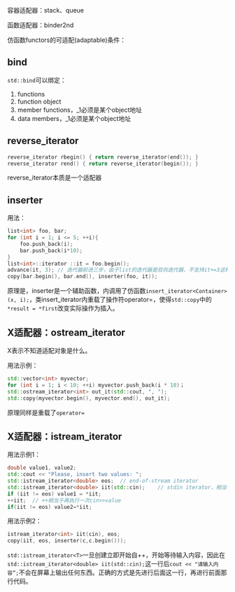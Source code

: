 容器适配器：stack、queue

函数适配器：binder2nd

仿函数functors的可适配(adaptable)条件：


## bind

`std::bind`可以绑定：

1. functions
2. function object
3. member functions，_1必须是某个object地址
4. data members，_1必须是某个object地址

## reverse_iterator

```cpp
reverse_iterator rbegin() { return reverse_iterator(end()); }
reverse_iterator rend() { return reverse_iterator(begin()); }
```

reverse_iterator本质是一个适配器

## inserter

用法：

```cpp
list<int> foo, bar;
for (int i = 1; i <= 5; ++i){
    foo.push_back(i);
    bar.push_back(i*10);
}
list<int>::iterator ::it = foo.begin();
advance(it, 3);	// 迭代器前进三步，由于list的迭代器是双向迭代器，不支持it+=3这种操作
copy(bar.begin(), bar.end(), inserter(foo, it));
```

原理是，inserter是一个辅助函数，内调用了仿函数`insert_iterator<Container>(x, i);`，类insert_iterator内重载了操作符operator=，使得`std::copy`中的`*result = *first`改变实际操作为插入。

## X适配器：ostream_iterator

X表示不知道适配对象是什么。

用法示例：

```cpp
std::vector<int> myvector;
for (int i = 1; i < 10; ++i) myvector.push_back(i * 10)；
std::ostream_iterator<int> out_it(std::cout, ", ");
std::copy(myvector.begin(), myvector.end(), out_it);
```

原理同样是重载了`operator=`

## X适配器：istream_iterator

用法示例1：

```cpp
double value1, value2;
std::cout << "Please, insert two values: ";
std::istream_iterator<double> eos;	// end-of-stream iterator
std::istream_iterator<double> iit(std::cin);	// stdin iterator，相当于cin>>value
if (iit != eos) value1 = *iit;
++iit;	// ++相当于再执行一次cin>>value
if(iit != eos) value2=*iit;
```

用法示例2：

```cpp
istream_iterator<int> iit(cin), eos;
copy(iit, eos, inserter(c,c.begin()));
```

`std::istream_iterator<T>`一旦创建立即开始自++，开始等待输入内容，因此在`std::istream_iterator<double> iit(std::cin);`这一行后`cout << "请输入内容“;`不会在屏幕上输出任何东西。正确的方式是先进行后面这一行，再进行前面那行代码。

